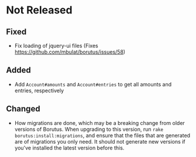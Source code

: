# Not Released
## Fixed
- Fix loading of jquery-ui files (Fixes https://github.com/mbulat/borutus/issues/58)

## Added
- Add `Account#amounts` and `Account#entries` to get all amounts and entries, respectively

## Changed
- How migrations are done, which may be a breaking change from older versions of Borutus. When upgrading to this version, run `rake borutus:install:migrations`, and ensure that the files that are generated are of migrations you only need. It should not generate new versions if you've installed the latest version before this.
